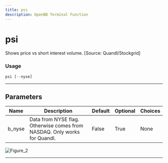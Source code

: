 ```yaml
---
title: psi
description: OpenBB Terminal Function
---
```


# psi

Shows price vs short interest volume. [Source: Quandl/Stockgrid]

### Usage

```python
psi [--nyse]
```

---

## Parameters

| Name | Description | Default | Optional | Choices |
| ---- | ----------- | ------- | -------- | ------- |
| b_nyse | Data from NYSE flag. Otherwise comes from NASDAQ. Only works for Quandl. | False | True | None |

![Figure_2](https://user-images.githubusercontent.com/46355364/154076731-e1f5ad9c-71c7-4c56-93b1-613985057951.png)

---
